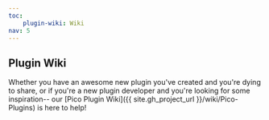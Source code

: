 ```yaml
---
toc:
    plugin-wiki: Wiki
nav: 5
---
```


## Plugin Wiki

Whether you have an awesome new plugin you've created and you're dying to share,
or if you're a new plugin developer and you're looking for some inspiration--
our [Pico Plugin Wiki]({{ site.gh_project_url }}/wiki/Pico-Plugins) is here to help!
